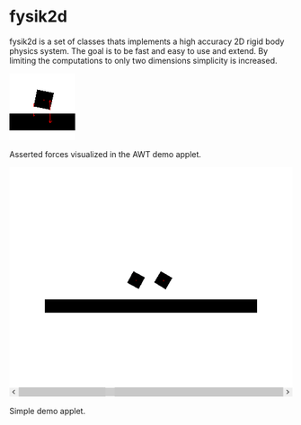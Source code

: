 # fysik2d #
fysik2d is a set of classes thats implements a high accuracy 2D rigid body physics system. The goal is to be fast and easy to use and extend. By limiting the computations to only two dimensions simplicity is increased.

![Screenshot of the Demo applet](images/screenshot_2.png)

Asserted forces visualized in the AWT demo applet.

![Screenshot of the Demo applet](images/screenshot_1.png)

Simple demo applet.

